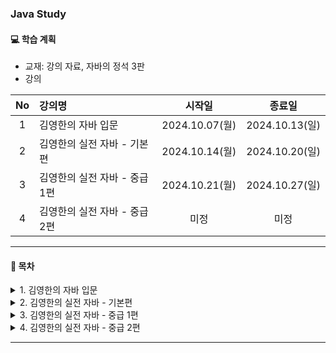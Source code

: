 ### Java Study

#### 💻 학습 계획
- 교재: 강의 자료, 자바의 정석 3판
- 강의

| No | 강의명                            |      시작일      |      종료일      |
|:--:|:-------------------------------|:-------------:|:-------------:|
| 1  | 김영한의 자바 입문                     | 2024.10.07(월) | 2024.10.13(일) |
| 2  | 김영한의 실전 자바 - 기본편               | 2024.10.14(월) | 2024.10.20(일) |
| 3  | 김영한의 실전 자바 - 중급 1편             | 2024.10.21(월) | 2024.10.27(일) |
| 4  | 김영한의 실전 자바 - 중급 2편             |      미정       |      미정       |

---
#### 📖 목차
<details>
<summary>1. 김영한의 자바 입문</summary>

**\*start package**

1. **Hello World**  
   개발 환경 설정   
   다운로드 소스 코드 실행 방법   
   자바 프로그램 실행   
   주석(comment)   
   자바란?


2. **변수**   
   변수 시작   
   변수 값 변경   
   변수 선언과 초기화   
   변수 타입
   변수 명명 규칙


3. **연산자**  
   산술 연산자   
   문자열 더하기   
   연산자 우선순위   
   증감 연산자   
   비교 연산자   
   논리 연산자   
   대입 연산자


4. **조건문**   
   if문1 - if, else   
   if문2 - else if   
   if문3 - if문과 else if문   
   switch문   
   삼항 연산자


5. **반복문**   
   반복문 시작   
   while문
   do-while문   
   break, continue   
   for문
   중첩 반복문


6. **스코프, 형변환**   
   스코프1 - 지역 변수와 스코프   
   스코프2 - 스코프 존재 이유   
   형변환1 - 자동 형변환   
   형변환2 - 명시적 형변환   
   계산과 형변환


7. **Scanner + 문제 풀이**


8. **배열**   
   배열 시작   
   배열의 선언과 생성   
   배열 사용   
   배열 리펙토링   
   2차원 배열 - 시작   
   2차원 배열 - 리펙토링1   
   2차원 배열 - 리펙토링2   
   향상된 for문


9. **메서드**   
   메서드 시작   
   메서드 사용   
   메서드 정의   
   반환 타입   
   메서드 호출과 값 전달
   메서드와 형변환   
   메서드 오버로딩


</details>

<details>
<summary>2. 김영한의 실전 자바 - 기본편</summary>

**\*basic package**

</details>

<details>
<summary>3. 김영한의 실전 자바 - 중급 1편</summary>

**package**

</details>

<details>
<summary>4. 김영한의 실전 자바 - 중급 2편</summary>

**package**

</details>

---